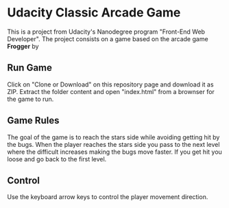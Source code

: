 # Udacity Classic Arcade Game

This is a project from Udacity's Nanodegree program "Front-End Web Developer". The project consists on a game based on the arcade game **Frogger** by 

## Run Game

Click on "Clone or Download" on this repository page and download it as ZIP. Extract the folder content and open "index.html" from a brownser for the game to run.

## Game Rules

The goal of the game is to reach the stars side while avoiding getting hit by the bugs. When the player reaches the stars side you pass to the next level where the difficult increases making the bugs move faster. If you get hit you loose and go back to the first level.

## Control

Use the keyboard arrow keys to control the player movement direction.
